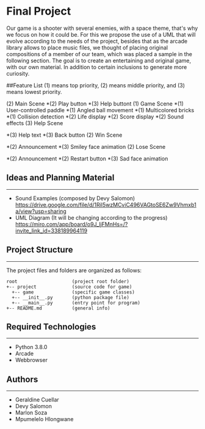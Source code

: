 # Final Project
Our game is a shooter with several enemies, with a space theme, that's why we focus on how it could be. For this we propose the use of a UML that will evolve according to the needs of the project, besides that as the arcade library allows to place music files, we thought of placing original compositions of a member of our team, which was placed a sample in the following section. The goal is to create an entertaining and original game, with our own material. In addition to certain inclusions to generate more curiosity.

##Feature List
(1) means top priority, (2) means middle priority, and (3) means lowest priority.

(2) Main Scene
*(2) Play button
*(3) Help buttont
(1) Game Scene
*(1) User-controlled paddle
*(1) Angled ball movement
*(1) Multicolored bricks
*(1) Collision detection
*(2) Life display
*(2) Score display
*(2) Sound effects
(3) Help Scene

*(3) Help text
*(3) Back button
(2) Win Scene

*(2) Announcement
*(3) Smiley face animation
(2) Lose Scene

*(2) Announcement
*(2) Restart button
*(3) Sad face animation

## Ideas and Planning Material
---
* Sound Examples (composed by Devy Salomon)
https://drive.google.com/file/d/1Ril5wzMCviC496VAGtoSE6Zw9Vhmxb1a/view?usp=sharing
* UML Diagram (It will be changing according to the progress)
https://miro.com/app/board/o9J_ljFMnHs=/?invite_link_id=338189964119
## Project Structure
---
The project files and folders are organized as follows:
```
root                    (project root folder)
+-- project             (source code for game)
  +-- game              (specific game classes)
  +-- __init__.py       (python package file)
  +-- __main__.py       (entry point for program)
+-- README.md           (general info)
```

## Required Technologies
---
* Python 3.8.0
* Arcade
* Webbrowser

## Authors
---
* Geraldine Cuellar
* Devy Salomon
* Marlon Soza
* Mpumelelo Hlongwane
